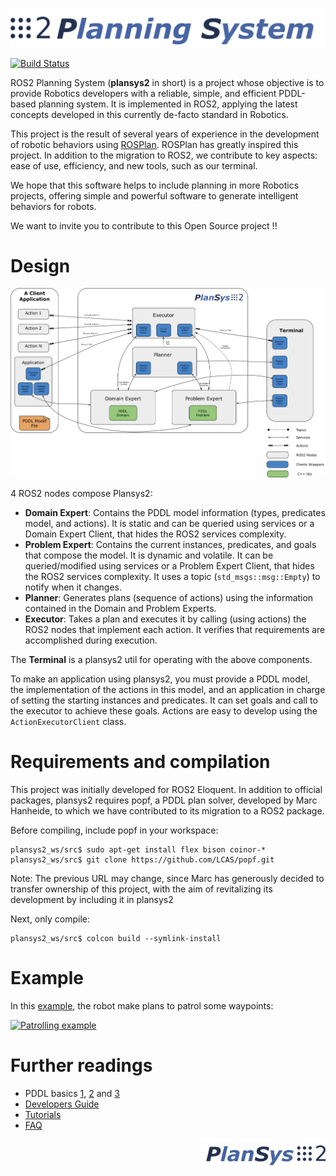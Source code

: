 ![PlanSys2 Logo](/plansys2_docs/plansys2_logo.png)

[![Build Status](https://travis-ci.com/IntelligentRoboticsLabs/ros2_planning_system.svg?branch=master)](https://travis-ci.com/IntelligentRoboticsLabs/ros2_planning_system)


ROS2 Planning System (**plansys2** in short) is a project whose objective is to provide Robotics developers with a reliable, simple, and efficient PDDL-based planning system. It is implemented in ROS2, applying the latest concepts developed in this currently de-facto standard in Robotics.

This project is the result of several years of experience in the development of robotic behaviors using [ROSPlan](https://github.com/KCL-Planning/ROSPlan). ROSPlan has greatly inspired this project. In addition to the migration to ROS2, we contribute to key aspects: ease of use, efficiency, and new tools, such as our terminal.

We hope that this software helps to include planning in more Robotics projects, offering simple and powerful software to generate intelligent behaviors for robots.

We want to invite you to contribute to this Open Source project !!



# Design

![plansys2_overview](plansys2_docs/plansys2_arch.png)

4 ROS2 nodes compose Plansys2:
- **Domain Expert**: Contains the PDDL model information (types, predicates model, and actions). It is static and can be queried using services or a Domain Expert Client, that hides the ROS2 services complexity.
- **Problem Expert**: Contains the current instances, predicates, and goals that compose the model. It is dynamic and volatile. It can be queried/modified using services or a Problem Expert Client, that hides the ROS2 services complexity. It uses a topic (`std_msgs::msg::Empty`) to notify when it changes. 
- **Planner**: Generates plans (sequence of actions) using the information contained in the Domain and Problem Experts.
- **Executor**: Takes a plan and executes it by calling (using actions) the ROS2 nodes that implement each action. It verifies that requirements are accomplished during execution.

The **Terminal** is a plansys2 util for operating with the above components. 

To make an application using plansys2, you must provide a PDDL model, the implementation of the actions in this model, and an application in charge of setting the starting instances and predicates. It can set goals and call to the executor to achieve these goals. Actions are easy to develop using the `ActionExecutorClient` class. 

# Requirements and compilation

This project was initially developed for ROS2 Eloquent. In addition to official packages, plansys2 requires popf, a PDDL plan solver, developed by Marc Hanheide, to which we have contributed to its migration to a ROS2 package.

Before compiling, include popf in your workspace:

```
plansys2_ws/src$ sudo apt-get install flex bison coinor-*
plansys2_ws/src$ git clone https://github.com/LCAS/popf.git
```

Note: The previous URL may change, since Marc has generously decided to transfer ownership of this project, with the aim of revitalizing its development by including it in plansys2

Next, only compile:

```
plansys2_ws/src$ colcon build --symlink-install
```

# Example

In this [example](https://github.com/IntelligentRoboticsLabs/ros2_planning_system_examples/patrol_navigation_example), the robot make plans to patrol some waypoints:

[![Patrolling example](https://img.youtube.com/vi/fAEGySqefwo/0.jpg)](https://www.youtube.com/watch?v=fAEGySqefwo)

# Further readings

- PDDL basics [1](https://arxiv.org/pdf/1106.4561.pdf), [2](http://www.cs.toronto.edu/~sheila/2542/w09/A1/introtopddl2.pdf) and [3](http://www.cs.toronto.edu/~sheila/384/w11/Assignments/A3/veloso-PDDL_by_Example.pdf)
- [Developers Guide](plansys2_docs/developer_guide.md)
- [Tutorials](plansys2_docs/tutorials.md)
- [FAQ](plansys2_docs/FAQ.md)

<img src="/plansys2_docs/plansys2_logo_v2.png" alt="drawing" width="200" align="right"/>

